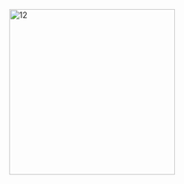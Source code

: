 
<img width="298" alt="12" src="https://user-images.githubusercontent.com/39484500/113537134-fedd9400-9601-11eb-879e-418dd702cf07.PNG">

